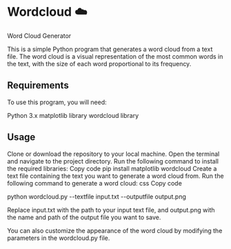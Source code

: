 # Wordcloud ☁️

Word Cloud Generator

This is a simple Python program that generates a word cloud from a text file. The word cloud is a visual representation of the most common words in the text, with the size of each word proportional to its frequency.

##  Requirements

To use this program, you will need:

Python 3.x
matplotlib library
wordcloud library

## Usage

Clone or download the repository to your local machine.
Open the terminal and navigate to the project directory.
Run the following command to install the required libraries:
Copy code
pip install matplotlib wordcloud
Create a text file containing the text you want to generate a word cloud from.
Run the following command to generate a word cloud:
css
Copy code

python wordcloud.py --textfile input.txt --outputfile output.png

Replace input.txt with the path to your input text file, and output.png with the name and path of the output file you want to save.

You can also customize the appearance of the word cloud by modifying the parameters in the wordcloud.py file.
